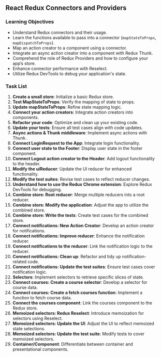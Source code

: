 ## React Redux Connectors and Providers

### Learning Objectives

- Understand Redux connectors and their usage.
- Learn the functions available to pass into a connector (`mapStateToProps`, `mapDispatchToProps`).
- Map an action creator to a component using a connector.
- Integrate an async action creator into a component with Redux Thunk.
- Comprehend the role of Redux Providers and how to configure your app’s store.
- Enhance connector performance with Reselect.
- Utilize Redux DevTools to debug your application's state.

### Task List

1. **Create a small store**: Initialize a basic Redux store.
2. **Test MapStateToProps**: Verify the mapping of state to props.
3. **Update mapStateToProps**: Refine state mapping logic.
4. **Connect your action creators**: Integrate action creators into components.
5. **Refactor your code**: Optimize and clean up your existing code.
6. **Update your tests**: Ensure all test cases align with code updates.
7. **Async actions & Thunk middleware**: Implement async actions with Thunk.
8. **Connect LoginRequest to the App**: Integrate login functionality.
9. **Connect user state to the Footer**: Display user state in the footer component.
10. **Connect Logout action creator to the Header**: Add logout functionality to the header.
11. **Modify the uiReducer**: Update the UI reducer for enhanced functionality.
12. **Modify the test suites**: Revise test cases to reflect reducer changes.
13. **Understand how to use the Redux Chrome extension**: Explore Redux DevTools for debugging.
14. **Combine store: Root reducer**: Merge multiple reducers into a root reducer.
15. **Combine store: Modify the application**: Adjust the app to utilize the combined store.
16. **Combine store: Write the tests**: Create test cases for the combined store.
17. **Connect notifications: New Action Creator**: Develop an action creator for notifications.
18. **Connect notifications: Improve reducer**: Enhance the notification reducer.
19. **Connect notifications to the reducer**: Link the notification logic to the reducer.
20. **Connect notifications: Clean up**: Refactor and tidy up notification-related code.
21. **Connect notifications: Update the test suites**: Ensure test cases cover notification logic.
22. **Selectors**: Implement selectors to retrieve specific slices of state.
23. **Connect courses: Create a course selector**: Develop a selector for course data.
24. **Connect courses: Create a fetch courses function**: Implement a function to fetch course data.
25. **Connect the courses component**: Link the courses component to the Redux store.
26. **Memoized selectors: Redux Reselect**: Introduce memoization for selectors using Reselect.
27. **Memoized selectors: Update the UI**: Adjust the UI to reflect memoized state selections.
28. **Memoized selectors: Update the test suite**: Modify tests to cover memoized selectors.
29. **Container/Component**: Differentiate between container and presentational components.
